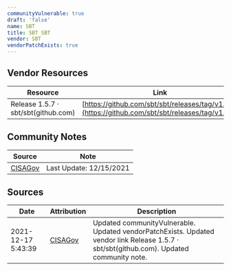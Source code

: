 ```yaml
---
communityVulnerable: true
draft: 'false'
name: SBT
title: SBT SBT
vendor: SBT
vendorPatchExists: true
---
```


## Vendor Resources
| Resource | Link |
| --- | --- |
| Release 1.5.7 · sbt/sbt(github.com) | [https://github.com/sbt/sbt/releases/tag/v1.5.7](https://github.com/sbt/sbt/releases/tag/v1.5.7) |


## Community Notes
| Source | Note |
| --- | --- |
| [CISAGov](https://raw.githubusercontent.com/cisagov/log4j-affected-db/develop/README.md) | Last Update: 12/15/2021 |

## Sources
| Date | Attribution | Description |
| --- | --- | --- |
| 2021-12-17 5:43:39 | [CISAGov](https://raw.githubusercontent.com/cisagov/log4j-affected-db/develop/README.md) | Updated communityVulnerable. Updated vendorPatchExists. Updated vendor link Release 1.5.7 · sbt/sbt(github.com). Updated community note.  |
